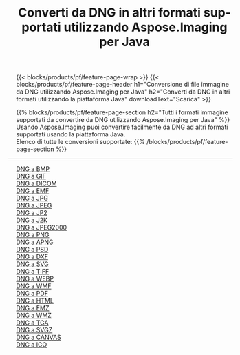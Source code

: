 ﻿---
title: Converti da DNG in altri formati supportati utilizzando Aspose.Imaging per Java 
weight: 3920
url: /it/java/conversion/from/dng 
lang: it
langdirlevel: 2
locales: zh-hans,ja,it,ru,de,es,fr,nl,id,lt,pl,pt,vi,tr,ko,zh-hant,ar,hi,th,sv,cs,uk,he
description: Usando Aspose.Imaging puoi convertire facilmente da DNG ad altri formati usando la piattaforma Java
---

{{< blocks/products/pf/feature-page-wrap >}}
{{< blocks/products/pf/feature-page-header h1="Conversione di file immagine da DNG utilizzando Aspose.Imaging per Java" h2="Converti da DNG in altri formati utilizzando la piattaforma Java" downloadText="Scarica" >}}


{{% blocks/products/pf/feature-page-section  h2="Tutti i formati immagine supportati da convertire da DNG utilizzando Aspose.Imaging per Java" %}}
Usando Aspose.Imaging puoi convertire facilmente da DNG ad altri formati supportati usando la piattaforma Java.
<br/>
Elenco di tutte le conversioni supportate:
{{% /blocks/products/pf/feature-page-section %}}
<div class="container-fluid productfamilypage bg-gray">
    <div class="convertypes bg-gray agp-content section">
        <div class="container">
		<hr style="margin-left:-20px;"/>
		<div class="row other-converters">
		    <div class='col-md-2 other-converter remove-lp remove-rp'><a href="/imaging/it/java/conversion/dng-to-bmp" >DNG a BMP</a></div><div class='col-md-2 other-converter remove-lp remove-rp'><a href="/imaging/it/java/conversion/dng-to-gif" >DNG a GIF</a></div><div class='col-md-2 other-converter remove-lp remove-rp'><a href="/imaging/it/java/conversion/dng-to-dicom" >DNG a DICOM</a></div><div class='col-md-2 other-converter remove-lp remove-rp'><a href="/imaging/it/java/conversion/dng-to-emf" >DNG a EMF</a></div><div class='col-md-2 other-converter remove-lp remove-rp'><a href="/imaging/it/java/conversion/dng-to-jpg" >DNG a JPG</a></div><div class='col-md-2 other-converter remove-lp remove-rp'><a href="/imaging/it/java/conversion/dng-to-jpeg" >DNG a JPEG</a></div><div class='col-md-2 other-converter remove-lp remove-rp'><a href="/imaging/it/java/conversion/dng-to-jp2" >DNG a JP2</a></div><div class='col-md-2 other-converter remove-lp remove-rp'><a href="/imaging/it/java/conversion/dng-to-j2k" >DNG a J2K</a></div><div class='col-md-2 other-converter remove-lp remove-rp'><a href="/imaging/it/java/conversion/dng-to-jpeg2000" >DNG a JPEG2000</a></div><div class='col-md-2 other-converter remove-lp remove-rp'><a href="/imaging/it/java/conversion/dng-to-png" >DNG a PNG</a></div><div class='col-md-2 other-converter remove-lp remove-rp'><a href="/imaging/it/java/conversion/dng-to-apng" >DNG a APNG</a></div><div class='col-md-2 other-converter remove-lp remove-rp'><a href="/imaging/it/java/conversion/dng-to-psd" >DNG a PSD</a></div><div class='col-md-2 other-converter remove-lp remove-rp'><a href="/imaging/it/java/conversion/dng-to-dxf" >DNG a DXF</a></div><div class='col-md-2 other-converter remove-lp remove-rp'><a href="/imaging/it/java/conversion/dng-to-svg" >DNG a SVG</a></div><div class='col-md-2 other-converter remove-lp remove-rp'><a href="/imaging/it/java/conversion/dng-to-tiff" >DNG a TIFF</a></div><div class='col-md-2 other-converter remove-lp remove-rp'><a href="/imaging/it/java/conversion/dng-to-webp" >DNG a WEBP</a></div><div class='col-md-2 other-converter remove-lp remove-rp'><a href="/imaging/it/java/conversion/dng-to-wmf" >DNG a WMF</a></div><div class='col-md-2 other-converter remove-lp remove-rp'><a href="/imaging/it/java/conversion/dng-to-pdf" >DNG a PDF</a></div><div class='col-md-2 other-converter remove-lp remove-rp'><a href="/imaging/it/java/conversion/dng-to-html" >DNG a HTML</a></div><div class='col-md-2 other-converter remove-lp remove-rp'><a href="/imaging/it/java/conversion/dng-to-emz" >DNG a EMZ</a></div><div class='col-md-2 other-converter remove-lp remove-rp'><a href="/imaging/it/java/conversion/dng-to-wmz" >DNG a WMZ</a></div><div class='col-md-2 other-converter remove-lp remove-rp'><a href="/imaging/it/java/conversion/dng-to-tga" >DNG a TGA</a></div><div class='col-md-2 other-converter remove-lp remove-rp'><a href="/imaging/it/java/conversion/dng-to-svgz" >DNG a SVGZ</a></div><div class='col-md-2 other-converter remove-lp remove-rp'><a href="/imaging/it/java/conversion/dng-to-canvas" >DNG a CANVAS</a></div><div class='col-md-2 other-converter remove-lp remove-rp'><a href="/imaging/it/java/conversion/dng-to-ico" >DNG a ICO</a></div>
                </div>
        </div>
    </div>
</div>
<br/>

